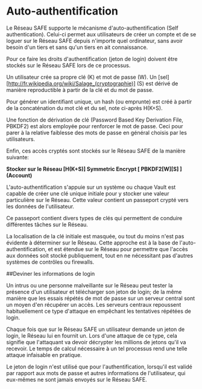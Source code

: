 # Auto-authentification

Le Réseau SAFE supporte le mécanisme d'auto-authentification (Self authentication). Celui-ci permet aux utilisateurs de créer un compte et de se loguer sur le Réseau SAFE depuis n'importe quel ordinateur, sans avoir besoin d'un tiers et sans qu'un tiers en ait connaissance.

Pour ce faire les droits d'authentification (jeton de login) doivent être stockés sur le Réseau SAFE lors de ce processus.

Un utilisateur crée sa propre clé (K) et mot de passe (W). Un [sel][http://fr.wikipedia.org/wiki/Salage_(cryptographie)] (S) est dérivé de manière reproductible à partir de la clé et du mot de passe.

Pour générer un identifiant unique, un hash (ou emprunte) est créé à partir de la concaténation du mot clé et du sel, note ci-après H(K+S).

Une fonction de dérivation de clé (Password Based Key Derivation File, PBKDF2) est alors employée pour renforcer le mot de passe. Ceci pour parer à la relative faiblesse des mots de passe en général choisis par les utilisateurs.

Enfin, ces accès cryptés sont stockés sur le Réseau SAFE de la manière suivante:

**Stocker sur le Réseau [H(K+S)] Symmetric Encrypt [ PBKDF2[W][S] ] (Account)**

L'auto-authentification s'appuie sur un système ou chaque Vault est capable de créer une clé unique initiale pour y stocker une valeur particulière sur le Réseau. Cette valeur contient un passeport crypté vers les données de l'utilisateur.

Ce passeport contient divers types de clés qui permettent de conduire différentes tâches sur le Réseau.

La localisation de la clé initiale est masquée, ou tout du moins n'est pas évidente à déterminer sur le Réseau. Cette approche est à la base de l'auto-authentification, et est étendue sur le Réseau pour permettre que l'accès aux données soit stocké publiquement, tout en ne nécessitant pas d'autres systèmes de contrôles ou firewalls.

##Deviner les informations de login

Un intrus ou une personne malveillante sur le Réseau peut tester la présence d'un utilisateur et télécharger son jeton de login; de la même manière que les essais répétés de mot de passe sur un serveur central sont un moyen d'en récupérer un accès. Les serveurs centraux repoussent habituellement ce type d'attaque en empêchant les tentatives répétées de login. 

Chaque fois que sur le Réseau SAFE un utilisateur demande un jeton de login, le Réseau lui en fournit un. Lors d'une attaque de ce type, cela signifie que l'attaquant va devoir décrypter les millions de jetons qu'il va recevoir. Le temps de calcul nécessaire à un tel processus rend une telle attaque infaisable en pratique.

Le jeton de login n'est utilisé que pour l'authentification, lorsqu'il est validé par rapport aux mots de passe et autres informations de l'utilisateur, qui eux-mêmes ne sont jamais envoyés sur le Réseau SAFE.

[wikipedia-salt-crypto]: http://en.wikipedia.org/wiki/Salt_(cryptography)
